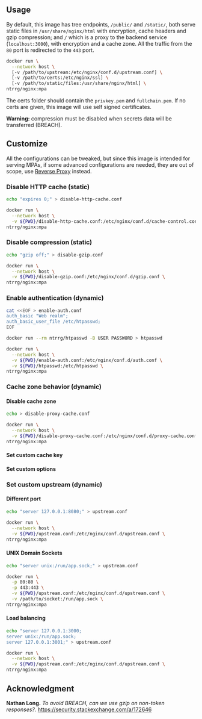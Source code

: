 ## Usage

By default, this image has tree endpoints, `/public/` and `/static/`, both
serve static files in `/usr/share/nginx/html` with encryption, cache headers
and gzip compression; and `/` which is a proxy to the backend service
(`localhost:3000`), with encryption and a cache zone. All the traffic from the
`80` port is redirected to the `443` port.

```sh
docker run \
  --network host \
  [-v /path/to/upstream:/etc/nginx/conf.d/upstream.conf] \
  [-v /path/to/certs:/etc/nginx/ssl] \
  [-v /path/to/static/files:/usr/share/nginx/html] \
ntrrg/nginx:mpa
```

The certs folder should contain the `privkey.pem` and `fullchain.pem`. If no
certs are given, this image will use self signed certificates.

**Warning:** compression must be disabled when secrets data will be
transferred (BREACH).

## Customize

All the configurations can be tweaked, but since this image is intended for
serving MPAs, if some advanced configurations are needed, they are out of
scope, use [Reverse Proxy](../rproxy) instead.

### Disable HTTP cache (static)

```sh
echo "expires 0;" > disable-http-cache.conf
```

```sh
docker run \
  --network host \
  -v ${PWD}/disable-http-cache.conf:/etc/nginx/conf.d/cache-control.conf \
ntrrg/nginx:mpa
```

### Disable compression (static)

```sh
echo "gzip off;" > disable-gzip.conf
```

```sh
docker run \
  --network host \
  -v ${PWD}/disable-gzip.conf:/etc/nginx/conf.d/gzip.conf \
ntrrg/nginx:mpa
```

### Enable authentication (dynamic)

```sh
cat <<EOF > enable-auth.conf
auth_basic "Web realm";
auth_basic_user_file /etc/htpasswd;
EOF
```

```sh
docker run --rm ntrrg/htpasswd -B USER PASSWORD > htpasswd
```

```sh
docker run \
  --network host \
  -v ${PWD}/enable-auth.conf:/etc/nginx/conf.d/auth.conf \
  -v ${PWD}/htpasswd:/etc/htpasswd \
ntrrg/nginx:mpa
```

### Cache zone behavior (dynamic)

#### Disable cache zone

```sh
echo > disable-proxy-cache.conf
```

```sh
docker run \
  --network host \
  -v ${PWD}/disable-proxy-cache.conf:/etc/nginx/conf.d/proxy-cache.conf \
ntrrg/nginx:mpa
```

#### Set custom cache key

#### Set custom options 

### Set custom upstream (dynamic)

#### Different port

```sh
echo "server 127.0.0.1:8080;" > upstream.conf
```

```sh
docker run \
  --network host \
  -v ${PWD}/upstream.conf:/etc/nginx/conf.d/upstream.conf \
ntrrg/nginx:mpa
```

#### UNIX Domain Sockets

```sh
echo "server unix:/run/app.sock;" > upstream.conf
```

```sh
docker run \
  -p 80:80 \
  -p 443:443 \
  -v ${PWD}/upstream.conf:/etc/nginx/conf.d/upstream.conf \
  -v /path/to/socket:/run/app.sock \
ntrrg/nginx:mpa
```

#### Load balancing

```sh
echo "server 127.0.0.1:3000;
server unix:/run/app.sock;
server 127.0.0.1:3001;" > upstream.conf
```

```sh
docker run \
  --network host \
  -v ${PWD}/upstream.conf:/etc/nginx/conf.d/upstream.conf \
ntrrg/nginx:mpa
```

## Acknowledgment

**Nathan Long.** *To avoid BREACH, can we use gzip on non-token responses?.*
https://security.stackexchange.com/a/172646

